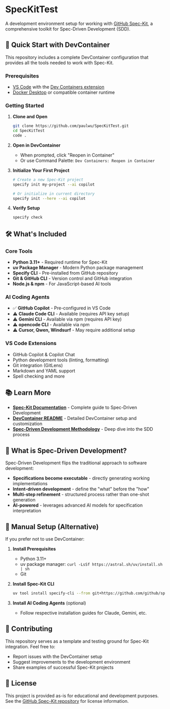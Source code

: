 # SpecKitTest

A development environment setup for working with [GitHub Spec-Kit](https://github.com/github/spec-kit), a comprehensive toolkit for Spec-Driven Development (SDD).

## 🚀 Quick Start with DevContainer

This repository includes a complete DevContainer configuration that provides all the tools needed to work with Spec-Kit.

### Prerequisites
- [VS Code](https://code.visualstudio.com/) with the [Dev Containers extension](https://marketplace.visualstudio.com/items?itemName=ms-vscode-remote.remote-containers)
- [Docker Desktop](https://www.docker.com/products/docker-desktop/) or compatible container runtime

### Getting Started

1. **Clone and Open**
   ```bash
   git clone https://github.com/paulwu/SpecKitTest.git
   cd SpecKitTest
   code .
   ```

2. **Open in DevContainer**
   - When prompted, click "Reopen in Container"
   - Or use Command Palette: `Dev Containers: Reopen in Container`

3. **Initialize Your First Project**
   ```bash
   # Create a new Spec-Kit project
   specify init my-project --ai copilot
   
   # Or initialize in current directory
   specify init --here --ai copilot
   ```

4. **Verify Setup**
   ```bash
   specify check
   ```

## 🛠️ What's Included

### Core Tools
- **Python 3.11+** - Required runtime for Spec-Kit
- **uv Package Manager** - Modern Python package management
- **Specify CLI** - Pre-installed from GitHub repository
- **Git & GitHub CLI** - Version control and GitHub integration
- **Node.js & npm** - For JavaScript-based AI tools

### AI Coding Agents
- ✅ **GitHub Copilot** - Pre-configured in VS Code
- ⚠️ **Claude Code CLI** - Available (requires API key setup)
- ⚠️ **Gemini CLI** - Available via npm (requires API key)
- ⚠️ **opencode CLI** - Available via npm
- ⚠️ **Cursor, Qwen, Windsurf** - May require additional setup

### VS Code Extensions
- GitHub Copilot & Copilot Chat
- Python development tools (linting, formatting)
- Git integration (GitLens)
- Markdown and YAML support
- Spell checking and more

## 📚 Learn More

- **[Spec-Kit Documentation](https://github.com/github/spec-kit)** - Complete guide to Spec-Driven Development
- **[DevContainer README](.devcontainer/README.md)** - Detailed DevContainer setup and customization
- **[Spec-Driven Development Methodology](https://github.com/github/spec-kit/blob/main/spec-driven.md)** - Deep dive into the SDD process

## 🎯 What is Spec-Driven Development?

Spec-Driven Development flips the traditional approach to software development:
- **Specifications become executable** - directly generating working implementations
- **Intent-driven development** - define the "what" before the "how"  
- **Multi-step refinement** - structured process rather than one-shot generation
- **AI-powered** - leverages advanced AI models for specification interpretation

## 🔧 Manual Setup (Alternative)

If you prefer not to use DevContainer:

1. **Install Prerequisites**
   - Python 3.11+
   - uv package manager: `curl -LsSf https://astral.sh/uv/install.sh | sh`
   - Git

2. **Install Spec-Kit CLI**
   ```bash
   uv tool install specify-cli --from git+https://github.com/github/spec-kit.git
   ```

3. **Install AI Coding Agents** (optional)
   - Follow respective installation guides for Claude, Gemini, etc.

## 🤝 Contributing

This repository serves as a template and testing ground for Spec-Kit integration. Feel free to:
- Report issues with the DevContainer setup
- Suggest improvements to the development environment
- Share examples of successful Spec-Kit projects

## 📄 License

This project is provided as-is for educational and development purposes. See the [GitHub Spec-Kit repository](https://github.com/github/spec-kit) for license information.